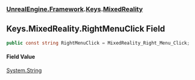 ### [UnrealEngine.Framework](UnrealEngine_Framework.md 'UnrealEngine.Framework').[Keys](Keys.md 'UnrealEngine.Framework.Keys').[MixedReality](Keys_MixedReality.md 'UnrealEngine.Framework.Keys.MixedReality')
## Keys.MixedReality.RightMenuClick Field
```csharp
public const string RightMenuClick = MixedReality_Right_Menu_Click;
```
#### Field Value
[System.String](https://docs.microsoft.com/en-us/dotnet/api/System.String 'System.String')
